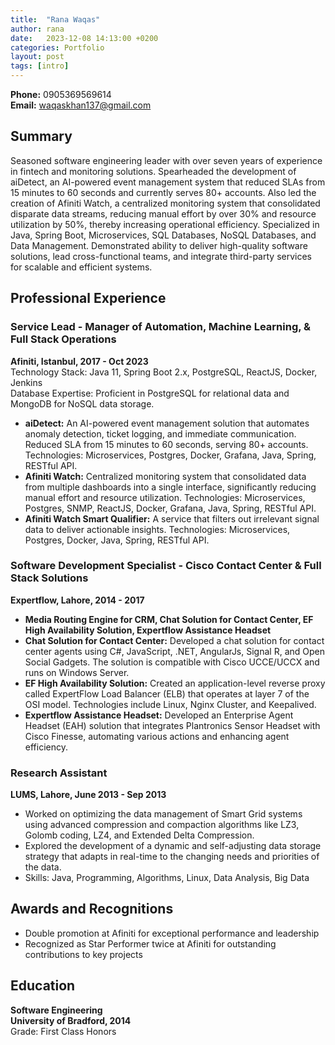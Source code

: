 ```yaml
---
title:  "Rana Waqas"
author: rana
date:   2023-12-08 14:13:00 +0200
categories: Portfolio
layout: post
tags: [intro]
---
```


**Phone:** 0905369569614  
**Email:** waqaskhan137@gmail.com

## Summary
Seasoned software engineering leader with over seven years of experience in fintech and monitoring solutions. Spearheaded the development of aiDetect, an AI-powered event management system that reduced SLAs from 15 minutes to 60 seconds and currently serves 80+ accounts. Also led the creation of Afiniti Watch, a centralized monitoring system that consolidated disparate data streams, reducing manual effort by over 30% and resource utilization by 50%, thereby increasing operational efficiency. Specialized in Java, Spring Boot, Microservices, SQL Databases, NoSQL Databases, and Data Management. Demonstrated ability to deliver high-quality software solutions, lead cross-functional teams, and integrate third-party services for scalable and efficient systems.

## Professional Experience

### Service Lead - Manager of Automation, Machine Learning, & Full Stack Operations
**Afiniti, Istanbul, 2017 - Oct 2023**  
Technology Stack: Java 11, Spring Boot 2.x, PostgreSQL, ReactJS, Docker, Jenkins  
Database Expertise: Proficient in PostgreSQL for relational data and MongoDB for NoSQL data storage.  
- **aiDetect:** An AI-powered event management solution that automates anomaly detection, ticket logging, and immediate communication. Reduced SLA from 15 minutes to 60 seconds, serving 80+ accounts. Technologies: Microservices, Postgres, Docker, Grafana, Java, Spring, RESTful API.
- **Afiniti Watch:** Centralized monitoring system that consolidated data from multiple dashboards into a single interface, significantly reducing manual effort and resource utilization. Technologies: Microservices, Postgres, SNMP, ReactJS, Docker, Grafana, Java, Spring, RESTful API.
- **Afiniti Watch Smart Qualifier:** A service that filters out irrelevant signal data to deliver actionable insights. Technologies: Microservices, Postgres, Docker, Java, Spring, RESTful API.

### Software Development Specialist - Cisco Contact Center & Full Stack Solutions
**Expertflow, Lahore, 2014 - 2017**  
- **Media Routing Engine for CRM, Chat Solution for Contact Center, EF High Availability Solution, Expertflow Assistance Headset**
- **Chat Solution for Contact Center:** Developed a chat solution for contact center agents using C#, JavaScript, .NET, AngularJs, Signal R, and Open Social Gadgets. The solution is compatible with Cisco UCCE/UCCX and runs on Windows Server.
- **EF High Availability Solution:** Created an application-level reverse proxy called ExpertFlow Load Balancer (ELB) that operates at layer 7 of the OSI model. Technologies include Linux, Nginx Cluster, and Keepalived.
- **Expertflow Assistance Headset:** Developed an Enterprise Agent Headset (EAH) solution that integrates Plantronics Sensor Headset with Cisco Finesse, automating various actions and enhancing agent efficiency.

### Research Assistant
**LUMS, Lahore, June 2013 - Sep 2013**  
- Worked on optimizing the data management of Smart Grid systems using advanced compression and compaction algorithms like LZ3, Golomb coding, LZ4, and Extended Delta Compression.
- Explored the development of a dynamic and self-adjusting data storage strategy that adapts in real-time to the changing needs and priorities of the data.
- Skills: Java, Programming, Algorithms, Linux, Data Analysis, Big Data

## Awards and Recognitions
- Double promotion at Afiniti for exceptional performance and leadership
- Recognized as Star Performer twice at Afiniti for outstanding contributions to key projects

## Education
**Software Engineering**  
**University of Bradford, 2014**  
Grade: First Class Honors
